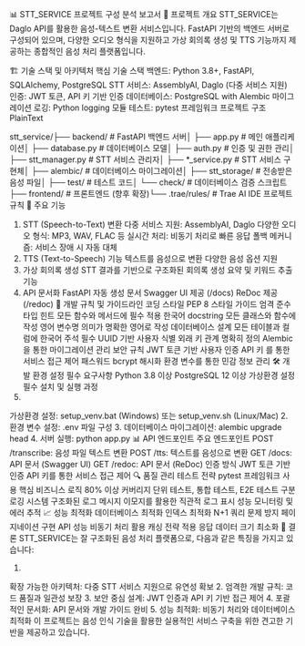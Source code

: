 📊 STT_SERVICE 프로젝트 구성 분석 보고서
🎯 프로젝트 개요
STT_SERVICE는 Daglo API를 활용한 음성-텍스트 변환 서비스입니다. FastAPI 기반의 백엔드 서버로 구성되어 있으며, 다양한 오디오 형식을 지원하고 가상 회의록 생성 및 TTS 기능까지 제공하는 종합적인 음성 처리 플랫폼입니다.

🏗️ 기술 스택 및 아키텍처
핵심 기술 스택
백엔드: Python 3.8+, FastAPI, SQLAlchemy, PostgreSQL
STT 서비스: AssemblyAI, Daglo (다중 서비스 지원)
인증: JWT 토큰, API 키 기반 인증
데이터베이스: PostgreSQL with Alembic 마이그레이션
로깅: Python logging 모듈
테스트: pytest 프레임워크
프로젝트 구조
PlainText



stt_service/├── backend/                 # FastAPI 백엔드 서버│   ├── app.py              # 메인 애플리케이션│   ├── database.py         # 데이터베이스 모델│   ├── auth.py             # 인증 및 권한 관리│   ├── stt_manager.py      # STT 서비스 관리자│   ├── *_service.py        # STT 서비스 구현체│   ├── alembic/            # 데이터베이스 마이그레이션│   ├── stt_storage/        # 전송받은 음성 파일│   ├── test/               # 테스트 코드│   └── check/              # 데이터베이스 검증 스크립트├── frontend/               # 프론트엔드 (향후 확장)└── .trae/rules/           # Trae AI IDE 프로젝트 규칙
🚀 주요 기능
1. STT (Speech-to-Text) 변환
다중 서비스 지원: AssemblyAI, Daglo
다양한 오디오 형식: MP3, WAV, FLAC 등
실시간 처리: 비동기 처리로 빠른 응답
폴백 메커니즘: 서비스 장애 시 자동 대체
2. TTS (Text-to-Speech) 기능
텍스트를 음성으로 변환
다양한 음성 옵션 지원
3. 가상 회의록 생성
STT 결과를 기반으로 구조화된 회의록 생성
요약 및 키워드 추출 기능
4. API 문서화
FastAPI 자동 생성 문서
Swagger UI 제공 (/docs)
ReDoc 제공 (/redoc)
📝 개발 규칙 및 가이드라인
코딩 스타일
PEP 8 스타일 가이드 엄격 준수
타입 힌트 모든 함수와 메서드에 필수 적용
한국어 docstring 모든 클래스와 함수에 작성
영어 변수명 의미가 명확한 영어로 작성
데이터베이스 설계
모든 테이블과 컬럼에 한국어 주석 필수
UUID 기반 사용자 식별
외래 키 관계 명확히 정의
Alembic을 통한 마이그레이션 관리
보안 규칙
JWT 토큰 기반 사용자 인증
API 키 를 통한 서비스 접근 제어
패스워드 bcrypt 해시화
환경 변수를 통한 민감 정보 관리
🛠️ 개발 환경 설정
필수 요구사항
Python 3.8 이상
PostgreSQL 12 이상
가상환경 설정 필수
설치 및 실행 과정
1.
가상환경 설정: setup_venv.bat (Windows) 또는 setup_venv.sh (Linux/Mac)
2.
환경 변수 설정: .env 파일 구성
3.
데이터베이스 마이그레이션: alembic upgrade head
4.
서버 실행: python app.py
📊 API 엔드포인트
주요 엔드포인트
POST /transcribe: 음성 파일 텍스트 변환
POST /tts: 텍스트를 음성으로 변환
GET /docs: API 문서 (Swagger UI)
GET /redoc: API 문서 (ReDoc)
인증 방식
JWT 토큰 기반 인증
API 키를 통한 서비스 접근 제어
🔍 품질 관리
테스트 전략
pytest 프레임워크 사용
핵심 비즈니스 로직 80% 이상 커버리지
단위 테스트, 통합 테스트, E2E 테스트 구분
로깅 시스템
구조화된 로그 메시지
이모지를 활용한 직관적 로그 표시
성능 모니터링 및 에러 추적
📈 성능 최적화
데이터베이스 최적화
인덱스 최적화
N+1 쿼리 문제 방지
페이지네이션 구현
API 성능
비동기 처리 활용
캐싱 전략 적용
응답 데이터 크기 최소화
🎯 결론
STT_SERVICE는 잘 구조화된 음성 처리 플랫폼으로, 다음과 같은 특징을 가지고 있습니다:

1.
확장 가능한 아키텍처: 다중 STT 서비스 지원으로 유연성 확보
2.
엄격한 개발 규칙: 코드 품질과 일관성 보장
3.
보안 중심 설계: JWT 인증과 API 키 기반 접근 제어
4.
포괄적인 문서화: API 문서와 개발 가이드 완비
5.
성능 최적화: 비동기 처리와 데이터베이스 최적화
이 프로젝트는 음성 인식 기술을 활용한 실용적인 서비스 구축을 위한 견고한 기반을 제공하고 있습니다.